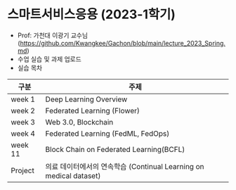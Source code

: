 # 스마트서비스응용 (2023-1학기)
- Prof: 가천대 이광기 교수님 (https://github.com/Kwangkee/Gachon/blob/main/lecture_2023_Spring.md)
- 수업 실습 및 과제 업로드
- 실습 목차  
 
|구분|주제|
|---|---|
|week 1|Deep Learning Overview|
|week 2|Federated Learning (Flower)|
|week 3|Web 3.0, Blockchain|
|week 4|Federated Learning (FedML, FedOps)|
|week 11|Block Chain on Federated Learning(BCFL)|
|Project|의료 데이터에서의 연속학습 (Continual Learning on medical dataset)|
